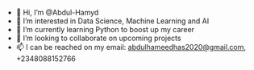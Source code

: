 - 👋 Hi, I’m @Abdul-Hamyd
- 👀 I’m interested in Data Science, Machine Learning and AI
- 🌱 I’m currently learning Python to boost up my career 
- 💞️ I’m looking to collaborate on upcoming projects
- 📫 I can be reached on my email: abdulhameedhas2020@gmail.com, +2348088152766

<!---
Abdul-Hamyd/Abdul-Hamyd is a ✨ special ✨ repository because its `README.md` (this file) appears on your GitHub profile.
You can click the Preview link to take a look at your changes.
--->
